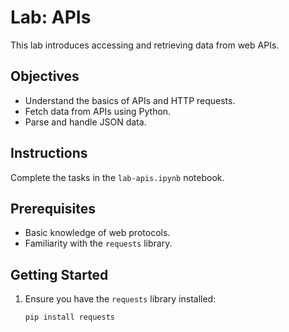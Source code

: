 # Lab: APIs

This lab introduces accessing and retrieving data from web APIs.

## Objectives

- Understand the basics of APIs and HTTP requests.
- Fetch data from APIs using Python.
- Parse and handle JSON data.

## Instructions

Complete the tasks in the `lab-apis.ipynb` notebook.

## Prerequisites

- Basic knowledge of web protocols.
- Familiarity with the `requests` library.

## Getting Started

1. Ensure you have the `requests` library installed:
   ```bash
   pip install requests

